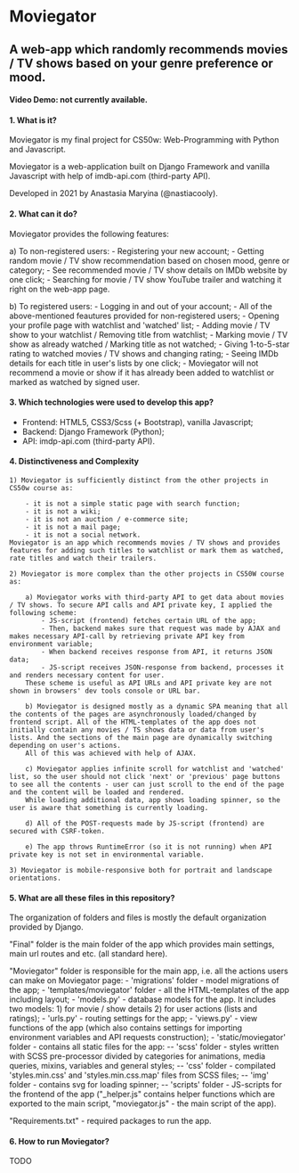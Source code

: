 # Moviegator
## A web-app which randomly recommends movies / TV shows based on your genre preference or mood.

#### Video Demo: not currently available.


#### 1. What is it?
  
Moviegator is my final project for CS50w: Web-Programming with Python and Javascript.

Moviegator is a web-application built on Django Framework and vanilla Javascript with help of imdb-api.com (third-party API).

Developed in 2021 by Anastasia Maryina (@nastiacooly).


#### 2. What can it do?
  
Moviegator provides the following features:

a) To non-registered users:
    - Registering your new account;
    - Getting random movie / TV show recommendation based on chosen mood, genre or category;
    - See recommended movie / TV show details on IMDb website by one click;
    - Searching for movie / TV show YouTube trailer and watching it right on the web-app page.

b) To registered users:
    - Logging in and out of your account;
    - All of the above-mentioned feautures provided for non-registered users;
    - Opening your profile page with watchlist and 'watched' list;
    - Adding movie / TV show to your watchlist / Removing title from watchlist;
    - Marking movie / TV show as already watched / Marking title as not watched;
    - Giving 1-to-5-star rating to watched movies / TV shows and changing rating;
    - Seeing IMDb details for each title in user's lists by one click;
    - Moviegator will not recommend a movie or show if it has already been added to watchlist or marked as watched by signed user.


#### 3. Which technologies were used to develop this app?

  - Frontend: HTML5, CSS3/Scss (+ Bootstrap), vanilla Javascript;
  - Backend: Django Framework (Python);
  - API: imdp-api.com (third-party API).


#### 4. Distinctiveness and Complexity

    1) Moviegator is sufficiently distinct from the other projects in CS50w course as:

        - it is not a simple static page with search function;
        - it is not a wiki;
        - it is not an auction / e-commerce site;
        - it is not a mail page;
        - it is not a social network.
    Moviegator is an app which recommends movies / TV shows and provides features for adding such titles to watchlist or mark them as watched, rate titles and watch their trailers.

    2) Moviegator is more complex than the other projects in CS50W course as:

        a) Moviegator works with third-party API to get data about movies / TV shows. To secure API calls and API private key, I applied the following scheme:
            - JS-script (frontend) fetches certain URL of the app;
            - Then, backend makes sure that request was made by AJAX and makes necessary API-call by retrieving private API key from environment variable;
            - When backend receives response from API, it returns JSON data;
            - JS-script receives JSON-response from backend, processes it and renders necessary content for user.
        These scheme is useful as API URLs and API private key are not shown in browsers' dev tools console or URL bar.

        b) Moviegator is designed mostly as a dynamic SPA meaning that all the contents of the pages are asynchronously loaded/changed by frontend script. All of the HTML-templates of the app does not initially contain any movies / TS shows data or data from user's lists. And the sections of the main page are dynamically switching depending on user's actions. 
        All of this was achieved with help of AJAX.

        c) Moviegator applies infinite scroll for watchlist and 'watched' list, so the user should not click 'next' or 'previous' page buttons to see all the contents - user can just scroll to the end of the page and the content will be loaded and rendered.
        While loading additional data, app shows loading spinner, so the user is aware that something is currently loading.

        d) All of the POST-requests made by JS-script (frontend) are secured with CSRF-token.

        e) The app throws RuntimeError (so it is not running) when API private key is not set in environmental variable.

    3) Moviegator is mobile-responsive both for portrait and landscape orientations.


#### 5. What are all these files in this repository?

The organization of folders and files is mostly the default organization provided by Django.

"Final" folder is the main folder of the app which provides main settings, main url routes and etc. (all standard here).

"Moviegator" folder is responsible for the main app, i.e. all the actions users can make on Moviegator page:
    - 'migrations' folder - model migrations of the app;
    - 'templates/moviegator' folder - all the HTML-templates of the app including layout;
    - 'models.py' - database models for the app. It includes two models: 1) for movie / show details 2) for user actions (lists and ratings);
    - 'urls.py' - routing settings for the app;
    - 'views.py' - view functions of the app (which also contains settings for importing environment variables and API requests construction);
    - 'static/moviegator' folder - contains all static files for the app:
        -- 'scss' folder - styles written with SCSS pre-processor divided by categories for animations, media queries, mixins, variables and general styles;
        -- 'css' folder - compilated 'styles.min.css' and 'styles.min.css.map' files from SCSS files;
        --  'img' folder - contains svg for loading spinner;
        -- 'scripts' folder - JS-scripts for the frontend of the app ("_helper.js" contains helper functions which are exported to the main script, "moviegator.js" - the main script of the app).

"Requirements.txt" - required packages to run the app.


#### 6. How to run Moviegator?

TODO

